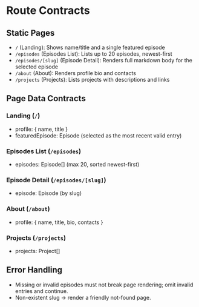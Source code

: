 # Route Contracts

## Static Pages
- `/` (Landing): Shows name/title and a single featured episode
- `/episodes` (Episodes List): Lists up to 20 episodes, newest-first
- `/episodes/[slug]` (Episode Detail): Renders full markdown body for the selected episode
- `/about` (About): Renders profile bio and contacts
- `/projects` (Projects): Lists projects with descriptions and links

## Page Data Contracts

### Landing (`/`)
- profile: { name, title }
- featuredEpisode: Episode (selected as the most recent valid entry)

### Episodes List (`/episodes`)
- episodes: Episode[] (max 20, sorted newest-first)

### Episode Detail (`/episodes/[slug]`)
- episode: Episode (by slug)

### About (`/about`)
- profile: { name, title, bio, contacts }

### Projects (`/projects`)
- projects: Project[]

## Error Handling
- Missing or invalid episodes must not break page rendering; omit invalid entries and continue.
- Non-existent slug → render a friendly not-found page.
